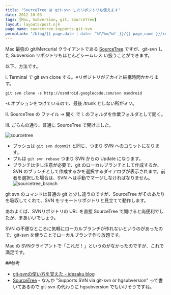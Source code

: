 ```yaml
---
title: "SourceTree は git-svn したリポジトリも使えます"
date: 2012-10-03
tags: [Mac, Subversion, git, SourceTree]
layout: layouts/post.njk
page_name: sourcetree-supports-git-svn
permalink: "/blog/{{ page.date | date: '%Y/%m/%d' }}/{{ page_name }}/index.html"
---
```

Mac 最強の git/Mercurial クライアントである [SourceTree](http://www.sourcetreeapp.com/) ですが、git-svn した Subversion リポジトリもほとんどシームレス い扱うことができます。
<!--more-->
以下、方法です。

I. Terminal で git svn clone する。※リポジトリがデカイと結構時間かかります。

```
git svn clone -s http://osmdroid.googlecode.com/svn osmdroid
```
-s オプションをつけているので、最後 /trunk としない所がミソ。

II. SourceTree の ファイル → 開く で I. のフォルダを作業フォルダとして開く。

III. ごらんの通り、普通に SourceTree で開けました。

![sourcetree](https://blog.amay077.net/img/posts/sourcetree01.png)

* プッシュは ``git svn dcommit`` と同じ、つまり SVN へのコミットになります。
* プルは ``git svn rebase`` つまり SVN からの Update になります。
* ブランチは少し注意が必要で、git のローカルブランチとして作成するか、SVN のブランチとして作成するかを選択するダイアログが表示されます。前者を選択した場合は、SVN へは手動でマージしなければなりません。
![sourcetree_branch](https://blog.amay077.net/img/posts/sourcetree02.png)

git svn のコマンドは普通の git と少し違うのですが、SourceTree がそのあたりを吸収してくれて、SVN をリモートリポジトリと見立てて動作します。

あわよくば、SVNリポジトリの URL を直接 SourceTree で開けると尚便利でしたが、まあいいでしょう。

SVN の不便なところに気軽にローカルブランチが作れないというのがあったので、git-svn を使うことでローカルブランチ作り放題です。

Mac の SVNクライアントで「これだ！」というのがなかったのですが、これで満足です。

##参考
* [git-svnの使い方を覚えた - idesaku blog](http://d.hatena.ne.jp/idesaku/20090323/1237825080)
* [SourceTree](http://www.sourcetreeapp.com/) - なんか "Supports SVN via git-svn or hgsubversion" って書いてあるので git-svn の代わりに hgsubversion でもいけそうですね。
